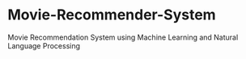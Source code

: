 # Movie-Recommender-System
Movie Recommendation System using Machine Learning and Natural Language Processing

